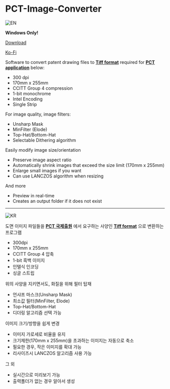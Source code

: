 # PCT-Image-Converter

![EN](https://github.com/user-attachments/assets/04f05e7c-f74c-4fb9-a890-793048f6ac33)


**Windows Only!**

[Download](https://github.com/iygfa/PCT-Image-Converter/releases/download/v0.1.0/PCTImageConverter.0.1.0.exe)

[Ko-Fi](https://ko-fi.com/gwlee)

Software to convert patent drawing files to <ins>**Tiff format**</ins> required for <ins>**PCT application**</ins> below:
- 300 dpi
- 170mm x 255mm
- CCITT Group 4 compression
- 1-bit monochrome
- Intel Encoding
- Single Strip

For image quality, image filters:
- Unsharp Mask
- MinFilter (Elode)
- Top-Hat/Bottom-Hat
- Selectable Dithering algorithm

Easily modify image size/orientation
- Preserve image aspect ratio
- Automatically shrink images that exceed the size limit (170mm x 255mm)
- Enlarge small images if you want
- Can use LANCZOS algorithm when resizing

And more
- Preview in real-time
- Creates an output folder if it does not exist

----------------------------------------------------------------------


![KR](https://github.com/user-attachments/assets/c77e3097-f256-4b84-ad50-2b6a575e1c89)

도면 이미지 파일들을 <ins>**PCT 국제출원**</ins> 에서 요구하는 사양인 <ins>**Tiff format**</ins> 으로 변환하는 프로그램
- 300dpi
- 170mm x 255mm
- CCITT Group 4 압축
- 1-bit 흑백 이미지
- 인텔식 인코딩
- 싱글 스트립

위의 사양을 지키면서도, 화질을 위해 필터 탑재
- 언샤프 마스크(Unsharp Mask)
- 최소값 필터(MinFilter, Elode)
- Top-Hat/Bottom-Hat
- 디더링 알고리즘 선택 가능

이미지 크기/방향을 쉽게 변경
- 이미지 가로세로 비율을 유지
- 크기제한(170mm x 255mm)을 초과하는 이미지는 자동으로 축소
- 필요한 경우, 작은 이미지를 확대 가능
- 리사이즈시 LANCZOS 알고리즘 사용 가능

그 외
- 실시간으로 미리보기 가능
- 출력폴더가 없는 경우 알아서 생성

